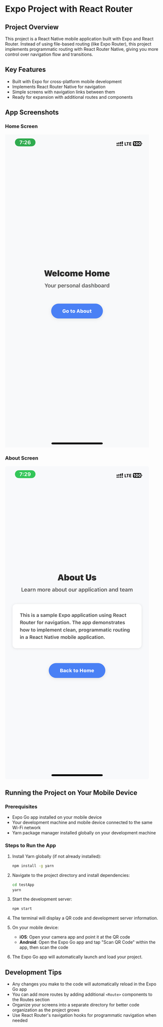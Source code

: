 # Expo Project with React Router

## Project Overview
This project is a React Native mobile application built with Expo and React Router. Instead of using file-based routing (like Expo Router), this project implements programmatic routing with React Router Native, giving you more control over navigation flow and transitions.

## Key Features
- Built with Expo for cross-platform mobile development
- Implements React Router Native for navigation
- Simple screens with navigation links between them
- Ready for expansion with additional routes and components

## App Screenshots

### Home Screen
![Home Screen](./home-screen-screenshot.PNG)

### About Screen
![About Screen](./about-screen-screenshot.jpeg)

## Running the Project on Your Mobile Device

### Prerequisites
- Expo Go app installed on your mobile device
- Your development machine and mobile device connected to the same Wi-Fi network
- Yarn package manager installed globally on your development machine

### Steps to Run the App

1. Install Yarn globally (if not already installed):
   ```bash
   npm install -g yarn
   ```

2. Navigate to the project directory and install dependencies:
   ```bash
   cd testApp
   yarn
   ```

3. Start the development server:
   ```bash
   npm start
   ```

4. The terminal will display a QR code and development server information.

5. On your mobile device:
   - **iOS**: Open your camera app and point it at the QR code
   - **Android**: Open the Expo Go app and tap "Scan QR Code" within the app, then scan the code

6. The Expo Go app will automatically launch and load your project.

## Development Tips
- Any changes you make to the code will automatically reload in the Expo Go app
- You can add more routes by adding additional `<Route>` components to the Routes section
- Organize your screens into a separate directory for better code organization as the project grows
- Use React Router's navigation hooks for programmatic navigation when needed
